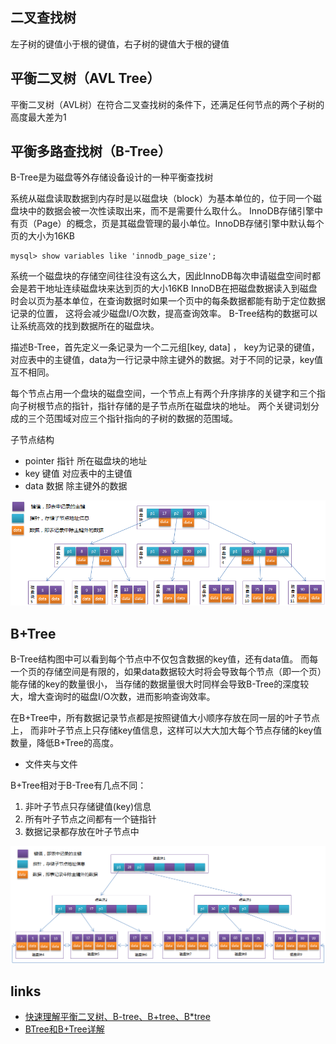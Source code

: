 ## 二叉查找树
左子树的键值小于根的键值，右子树的键值大于根的键值

## 平衡二叉树（AVL Tree）
平衡二叉树（AVL树）在符合二叉查找树的条件下，还满足任何节点的两个子树的高度最大差为1

## 平衡多路查找树（B-Tree）
B-Tree是为磁盘等外存储设备设计的一种平衡查找树

系统从磁盘读取数据到内存时是以磁盘块（block）为基本单位的，位于同一个磁盘块中的数据会被一次性读取出来，而不是需要什么取什么。
InnoDB存储引擎中有页（Page）的概念，页是其磁盘管理的最小单位。InnoDB存储引擎中默认每个页的大小为16KB

```
mysql> show variables like 'innodb_page_size';
```
	
系统一个磁盘块的存储空间往往没有这么大，因此InnoDB每次申请磁盘空间时都会是若干地址连续磁盘块来达到页的大小16KB
InnoDB在把磁盘数据读入到磁盘时会以页为基本单位，在查询数据时如果一个页中的每条数据都能有助于定位数据记录的位置，
这将会减少磁盘I/O次数，提高查询效率。
B-Tree结构的数据可以让系统高效的找到数据所在的磁盘块。

描述B-Tree，首先定义一条记录为一个二元组[key, data] ，
key为记录的键值，对应表中的主键值，data为一行记录中除主键外的数据。对于不同的记录，key值互不相同。

每个节点占用一个盘块的磁盘空间，一个节点上有两个升序排序的关键字和三个指向子树根节点的指针，指针存储的是子节点所在磁盘块的地址。
两个关键词划分成的三个范围域对应三个指针指向的子树的数据的范围域。

子节点结构
*	pointer	指针		所在磁盘块的地址
*	key		键值		对应表中的主键值
*	data	数据 	除主键外的数据

![3阶的B-Tree结构图](../img/3-B-Tree.png) 

## B+Tree
B-Tree结构图中可以看到每个节点中不仅包含数据的key值，还有data值。
而每一个页的存储空间是有限的，如果data数据较大时将会导致每个节点（即一个页）能存储的key的数量很小，
当存储的数据量很大时同样会导致B-Tree的深度较大，增大查询时的磁盘I/O次数，进而影响查询效率。

在B+Tree中，所有数据记录节点都是按照键值大小顺序存放在同一层的叶子节点上，
而非叶子节点上只存储key值信息，这样可以大大加大每个节点存储的key值数量，降低B+Tree的高度。

* 文件夹与文件

B+Tree相对于B-Tree有几点不同：
1. 非叶子节点只存储键值(key)信息
2. 所有叶子节点之间都有一个链指针
3. 数据记录都存放在叶子节点中

![3阶的B+Tree结构图](../img/3-B+Tree.png) 

## links
* [快速理解平衡二叉树、B-tree、B+tree、B*tree ](https://my.oschina.net/u/3370829/blog/1301732)
* [BTree和B+Tree详解](https://www.cnblogs.com/vianzhang/p/7922426.html)


